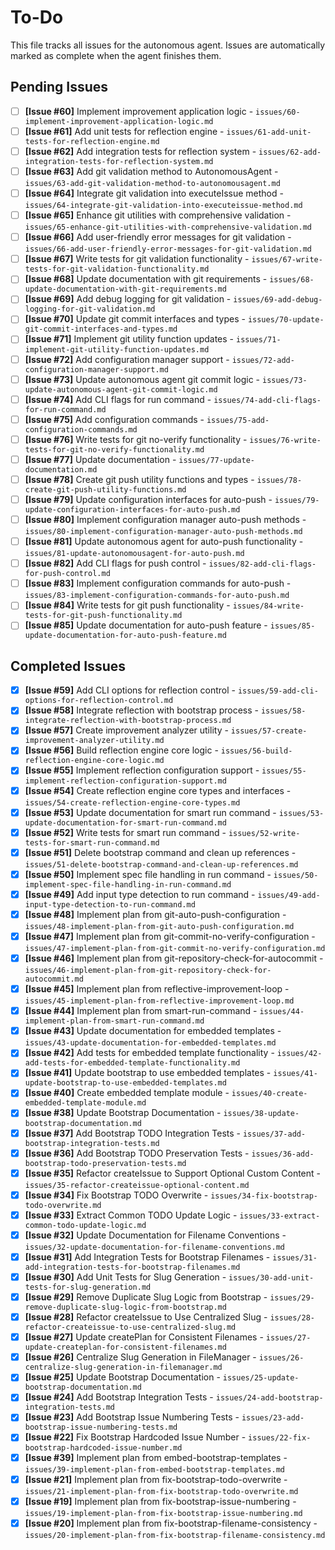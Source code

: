 # To-Do

This file tracks all issues for the autonomous agent. Issues are automatically marked as complete when the agent finishes them.

## Pending Issues
- [ ] **[Issue #60]** Implement improvement application logic - `issues/60-implement-improvement-application-logic.md`
- [ ] **[Issue #61]** Add unit tests for reflection engine - `issues/61-add-unit-tests-for-reflection-engine.md`
- [ ] **[Issue #62]** Add integration tests for reflection system - `issues/62-add-integration-tests-for-reflection-system.md`
- [ ] **[Issue #63]** Add git validation method to AutonomousAgent - `issues/63-add-git-validation-method-to-autonomousagent.md`
- [ ] **[Issue #64]** Integrate git validation into executeIssue method - `issues/64-integrate-git-validation-into-executeissue-method.md`
- [ ] **[Issue #65]** Enhance git utilities with comprehensive validation - `issues/65-enhance-git-utilities-with-comprehensive-validation.md`
- [ ] **[Issue #66]** Add user-friendly error messages for git validation - `issues/66-add-user-friendly-error-messages-for-git-validation.md`
- [ ] **[Issue #67]** Write tests for git validation functionality - `issues/67-write-tests-for-git-validation-functionality.md`
- [ ] **[Issue #68]** Update documentation with git requirements - `issues/68-update-documentation-with-git-requirements.md`
- [ ] **[Issue #69]** Add debug logging for git validation - `issues/69-add-debug-logging-for-git-validation.md`
- [ ] **[Issue #70]** Update git commit interfaces and types - `issues/70-update-git-commit-interfaces-and-types.md`
- [ ] **[Issue #71]** Implement git utility function updates - `issues/71-implement-git-utility-function-updates.md`
- [ ] **[Issue #72]** Add configuration manager support - `issues/72-add-configuration-manager-support.md`
- [ ] **[Issue #73]** Update autonomous agent git commit logic - `issues/73-update-autonomous-agent-git-commit-logic.md`
- [ ] **[Issue #74]** Add CLI flags for run command - `issues/74-add-cli-flags-for-run-command.md`
- [ ] **[Issue #75]** Add configuration commands - `issues/75-add-configuration-commands.md`
- [ ] **[Issue #76]** Write tests for git no-verify functionality - `issues/76-write-tests-for-git-no-verify-functionality.md`
- [ ] **[Issue #77]** Update documentation - `issues/77-update-documentation.md`
- [ ] **[Issue #78]** Create git push utility functions and types - `issues/78-create-git-push-utility-functions.md`
- [ ] **[Issue #79]** Update configuration interfaces for auto-push - `issues/79-update-configuration-interfaces-for-auto-push.md`
- [ ] **[Issue #80]** Implement configuration manager auto-push methods - `issues/80-implement-configuration-manager-auto-push-methods.md`
- [ ] **[Issue #81]** Update autonomous agent for auto-push functionality - `issues/81-update-autonomousagent-for-auto-push.md`
- [ ] **[Issue #82]** Add CLI flags for push control - `issues/82-add-cli-flags-for-push-control.md`
- [ ] **[Issue #83]** Implement configuration commands for auto-push - `issues/83-implement-configuration-commands-for-auto-push.md`
- [ ] **[Issue #84]** Write tests for git push functionality - `issues/84-write-tests-for-git-push-functionality.md`
- [ ] **[Issue #85]** Update documentation for auto-push feature - `issues/85-update-documentation-for-auto-push-feature.md`

## Completed Issues
- [x] **[Issue #59]** Add CLI options for reflection control - `issues/59-add-cli-options-for-reflection-control.md`
- [x] **[Issue #58]** Integrate reflection with bootstrap process - `issues/58-integrate-reflection-with-bootstrap-process.md`
- [x] **[Issue #57]** Create improvement analyzer utility - `issues/57-create-improvement-analyzer-utility.md`
- [x] **[Issue #56]** Build reflection engine core logic - `issues/56-build-reflection-engine-core-logic.md`
- [x] **[Issue #55]** Implement reflection configuration support - `issues/55-implement-reflection-configuration-support.md`
- [x] **[Issue #54]** Create reflection engine core types and interfaces - `issues/54-create-reflection-engine-core-types.md`
- [x] **[Issue #53]** Update documentation for smart run command - `issues/53-update-documentation-for-smart-run-command.md`
- [x] **[Issue #52]** Write tests for smart run command - `issues/52-write-tests-for-smart-run-command.md`
- [x] **[Issue #51]** Delete bootstrap command and clean up references - `issues/51-delete-bootstrap-command-and-clean-up-references.md`
- [x] **[Issue #50]** Implement spec file handling in run command - `issues/50-implement-spec-file-handling-in-run-command.md`
- [x] **[Issue #49]** Add input type detection to run command - `issues/49-add-input-type-detection-to-run-command.md`
- [x] **[Issue #48]** Implement plan from git-auto-push-configuration - `issues/48-implement-plan-from-git-auto-push-configuration.md`
- [x] **[Issue #47]** Implement plan from git-commit-no-verify-configuration - `issues/47-implement-plan-from-git-commit-no-verify-configuration.md`
- [x] **[Issue #46]** Implement plan from git-repository-check-for-autocommit - `issues/46-implement-plan-from-git-repository-check-for-autocommit.md`
- [x] **[Issue #45]** Implement plan from reflective-improvement-loop - `issues/45-implement-plan-from-reflective-improvement-loop.md`
- [x] **[Issue #44]** Implement plan from smart-run-command - `issues/44-implement-plan-from-smart-run-command.md`
- [x] **[Issue #43]** Update documentation for embedded templates - `issues/43-update-documentation-for-embedded-templates.md`
- [x] **[Issue #42]** Add tests for embedded template functionality - `issues/42-add-tests-for-embedded-template-functionality.md`
- [x] **[Issue #41]** Update bootstrap to use embedded templates - `issues/41-update-bootstrap-to-use-embedded-templates.md`
- [x] **[Issue #40]** Create embedded template module - `issues/40-create-embedded-template-module.md`
- [x] **[Issue #38]** Update Bootstrap Documentation - `issues/38-update-bootstrap-documentation.md`
- [x] **[Issue #37]** Add Bootstrap TODO Integration Tests - `issues/37-add-bootstrap-integration-tests.md`
- [x] **[Issue #36]** Add Bootstrap TODO Preservation Tests - `issues/36-add-bootstrap-todo-preservation-tests.md`
- [x] **[Issue #35]** Refactor createIssue to Support Optional Custom Content - `issues/35-refactor-createissue-optional-content.md`
- [x] **[Issue #34]** Fix Bootstrap TODO Overwrite - `issues/34-fix-bootstrap-todo-overwrite.md`
- [x] **[Issue #33]** Extract Common TODO Update Logic - `issues/33-extract-common-todo-update-logic.md`
- [x] **[Issue #32]** Update Documentation for Filename Conventions - `issues/32-update-documentation-for-filename-conventions.md`
- [x] **[Issue #31]** Add Integration Tests for Bootstrap Filenames - `issues/31-add-integration-tests-for-bootstrap-filenames.md`
- [x] **[Issue #30]** Add Unit Tests for Slug Generation - `issues/30-add-unit-tests-for-slug-generation.md`
- [x] **[Issue #29]** Remove Duplicate Slug Logic from Bootstrap - `issues/29-remove-duplicate-slug-logic-from-bootstrap.md`
- [x] **[Issue #28]** Refactor createIssue to Use Centralized Slug - `issues/28-refactor-createissue-to-use-centralized-slug.md`
- [x] **[Issue #27]** Update createPlan for Consistent Filenames - `issues/27-update-createplan-for-consistent-filenames.md`
- [x] **[Issue #26]** Centralize Slug Generation in FileManager - `issues/26-centralize-slug-generation-in-filemanager.md`
- [x] **[Issue #25]** Update Bootstrap Documentation - `issues/25-update-bootstrap-documentation.md`
- [x] **[Issue #24]** Add Bootstrap Integration Tests - `issues/24-add-bootstrap-integration-tests.md`
- [x] **[Issue #23]** Add Bootstrap Issue Numbering Tests - `issues/23-add-bootstrap-issue-numbering-tests.md`
- [x] **[Issue #22]** Fix Bootstrap Hardcoded Issue Number - `issues/22-fix-bootstrap-hardcoded-issue-number.md`
- [x] **[Issue #39]** Implement plan from embed-bootstrap-templates - `issues/39-implement-plan-from-embed-bootstrap-templates.md`
- [x] **[Issue #21]** Implement plan from fix-bootstrap-todo-overwrite - `issues/21-implement-plan-from-fix-bootstrap-todo-overwrite.md`
- [x] **[Issue #19]** Implement plan from fix-bootstrap-issue-numbering - `issues/19-implement-plan-from-fix-bootstrap-issue-numbering.md`
- [x] **[Issue #20]** Implement plan from fix-bootstrap-filename-consistency - `issues/20-implement-plan-from-fix-bootstrap-filename-consistency.md`